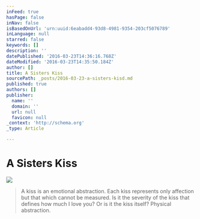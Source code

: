 ```yaml
---
inFeed: true
hasPage: false
inNav: false
isBasedOnUrl: 'urn:uuid:6eabadd4-93d8-4981-9354-203cf5076789'
inLanguage: null
starred: false
keywords: []
description: ''
datePublished: '2016-03-23T14:36:16.768Z'
dateModified: '2016-03-23T14:35:50.184Z'
author: []
title: A Sisters Kiss
sourcePath: _posts/2016-03-23-a-sisters-kisd.md
published: true
authors: []
publisher:
  name: ''
  domain: ''
  url: null
  favicon: null
_context: 'http://schema.org'
_type: Article

---
```

# A Sisters Kiss
![](https://the-grid-user-content.s3-us-west-2.amazonaws.com/ecc518c4-4bd3-4a09-bea5-1fb040f331e4.png)

> A kiss is an emotional abstraction. Each kiss represents only affection but that which cannot be measured. Is it the severity of the kiss that defines how much I love you? Or is it the kiss itself? Physical abstraction.